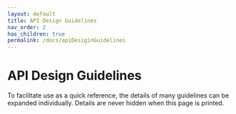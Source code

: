 ```yaml
---
layout: default
title: API Design Guidelines
nav_order: 2
has_children: true
permalink: /docs/apiDesiginGuidelines
---
```


# API Design Guidelines

To facilitate use as a quick reference, the details of many guidelines can be expanded individually. Details are never hidden when this page is printed. 
